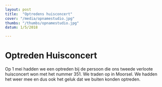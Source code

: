 ```yaml
---
layout: post
title:  "Optredens huisconcert"
cover: "/media/opnamestudio.jpg" 
thumbs: "/thumbs/opnamestudio.jpg" 
datum: 1/5/2018

---
```


# Optreden Huisconcert

Op 1 mei hadden we een optreden bij de persoon die ons tweede verloote huisconcert won met het nummer 351.
We traden op in Moorsel. 
We hadden het weer mee en dus ook het geluk dat we buiten konden optreden.

